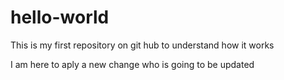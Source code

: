 # hello-world
This is my first repository on git hub to understand how it works

I am here to aply a new change who is going to be updated
